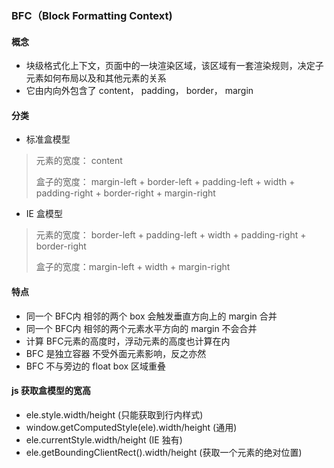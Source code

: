 ### BFC（Block Formatting Context)

#### 概念
- 块级格式化上下文，页面中的一块渲染区域，该区域有一套渲染规则，决定子元素如何布局以及和其他元素的关系
- 它由内向外包含了 content， padding， border， margin

#### 分类
- 标准盒模型
> 元素的宽度： content
> 
> 盒子的宽度： margin-left + border-left + padding-left + width + padding-right + border-right + margin-right
- IE 盒模型
> 元素的宽度： border-left + padding-left + width  + padding-right + border-right
> 
> 盒子的宽度：margin-left + width + margin-right

#### 特点
- 同一个 BFC内 相邻的两个 box 会触发垂直方向上的 margin 合并
- 同一个 BFC内 相邻的两个元素水平方向的 margin 不会合并
- 计算 BFC元素的高度时，浮动元素的高度也计算在内
- BFC 是独立容器 不受外面元素影响，反之亦然
- BFC 不与旁边的 float box 区域重叠

#### js 获取盒模型的宽高
- ele.style.width/height (只能获取到行内样式)
- window.getComputedStyle(ele).width/height (通用)
- ele.currentStyle.width/height (IE 独有)
- ele.getBoundingClientRect().width/height (获取一个元素的绝对位置)